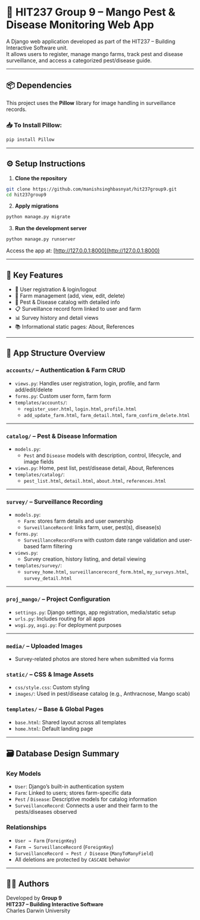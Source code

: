 # 🥭 HIT237 Group 9 – Mango Pest & Disease Monitoring Web App

A Django web application developed as part of the HIT237 – Building Interactive Software unit.  
It allows users to register, manage mango farms, track pest and disease surveillance, and access a categorized pest/disease guide.

---

## 📦 Dependencies

This project uses the **Pillow** library for image handling in surveillance records.

### 📥 To Install Pillow:
```bash
pip install Pillow
```

---

## ⚙️ Setup Instructions

1. **Clone the repository**
```bash
git clone https://github.com/manishsinghbasnyat/hit237group9.git
cd hit237group9
```


2. **Apply migrations**
```bash
python manage.py migrate
```

3. **Run the development server**
```bash
python manage.py runserver
```

Access the app at: [http://127.0.0.1:8000](http://127.0.0.1:8000)

---

## 🧠 Key Features

- 🔐 User registration & login/logout
- 🏡 Farm management (add, view, edit, delete)
- 🐛 Pest & Disease catalog with detailed info
- 📋 Surveillance record form linked to user and farm
- 📊 Survey history and detail views
- 📚 Informational static pages: About, References

---

## 📁 App Structure Overview

### `accounts/` – Authentication & Farm CRUD

- `views.py`: Handles user registration, login, profile, and farm add/edit/delete
- `forms.py`: Custom user form, farm form
- `templates/accounts/`:
  - `register_user.html`, `login.html`, `profile.html`
  - `add_update_farm.html`, `farm_detail.html`, `farm_confirm_delete.html`

---

### `catalog/` – Pest & Disease Information

- `models.py`:
  - `Pest` and `Disease` models with description, control, lifecycle, and image fields
- `views.py`: Home, pest list, pest/disease detail, About, References
- `templates/catalog/`:
  - `pest_list.html`, `detail.html`, `about.html`, `references.html`

---

### `survey/` – Surveillance Recording

- `models.py`:
  - `Farm`: stores farm details and user ownership
  - `SurveillanceRecord`: links farm, user, pest(s), disease(s)
- `forms.py`:
  - `SurveillanceRecordForm` with custom date range validation and user-based farm filtering
- `views.py`:
  - Survey creation, history listing, and detail viewing
- `templates/survey/`:
  - `survey_home.html`, `surveillancerecord_form.html`, `my_surveys.html`, `survey_detail.html`

---

### `proj_mango/` – Project Configuration

- `settings.py`: Django settings, app registration, media/static setup
- `urls.py`: Includes routing for all apps
- `wsgi.py`, `asgi.py`: For deployment purposes

---

### `media/` – Uploaded Images

- Survey-related photos are stored here when submitted via forms

### `static/` – CSS & Image Assets

- `css/style.css`: Custom styling
- `images/`: Used in pest/disease catalog (e.g., Anthracnose, Mango scab)

### `templates/` – Base & Global Pages

- `base.html`: Shared layout across all templates
- `home.html`: Default landing page

---

## 🗃️ Database Design Summary

### Key Models

- `User`: Django’s built-in authentication system
- `Farm`: Linked to users; stores farm-specific data
- `Pest` / `Disease`: Descriptive models for catalog information
- `SurveillanceRecord`: Connects a user and their farm to the pests/diseases observed

### Relationships

- `User → Farm` (`ForeignKey`)
- `Farm → SurveillanceRecord` (`ForeignKey`)
- `SurveillanceRecord → Pest / Disease` (`ManyToManyField`)
- All deletions are protected by `CASCADE` behavior

---

## 👨‍💻 Authors

Developed by **Group 9**  
**HIT237 – Building Interactive Software**  
Charles Darwin University

